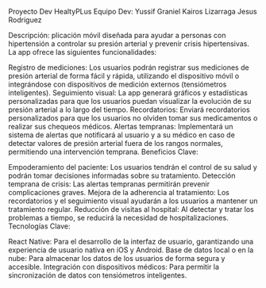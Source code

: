 Proyecto Dev HealtyPLus
Equipo Dev:
Yussif Graniel
Kairos Lizarraga
Jesus Rodriguez

Descripción:
plicación móvil diseñada para ayudar a personas con hipertensión a controlar su presión arterial y prevenir crisis hipertensivas. La app ofrece las siguientes funcionalidades:

Registro de mediciones: Los usuarios podrán registrar sus mediciones de presión arterial de forma fácil y rápida, utilizando el dispositivo móvil o integrándose con dispositivos de medición externos (tensiómetros inteligentes).
Seguimiento visual: La app generará gráficos y estadísticas personalizadas para que los usuarios puedan visualizar la evolución de su presión arterial a lo largo del tiempo.
Recordatorios: Enviará recordatorios personalizados para que los usuarios no olviden tomar sus medicamentos o realizar sus chequeos médicos.
Alertas tempranas: Implementará un sistema de alertas que notificará al usuario y a su médico en caso de detectar valores de presión arterial fuera de los rangos normales, permitiendo una intervención temprana.
Beneficios Clave:

Empoderamiento del paciente: Los usuarios tendrán el control de su salud y podrán tomar decisiones informadas sobre su tratamiento.
Detección temprana de crisis: Las alertas tempranas permitirán prevenir complicaciones graves.
Mejora de la adherencia al tratamiento: Los recordatorios y el seguimiento visual ayudarán a los usuarios a mantener un tratamiento regular.
Reducción de visitas al hospital: Al detectar y tratar los problemas a tiempo, se reducirá la necesidad de hospitalizaciones.
Tecnologías Clave:

React Native: Para el desarrollo de la interfaz de usuario, garantizando una experiencia de usuario nativa en iOS y Android.
Base de datos local o en la nube: Para almacenar los datos de los usuarios de forma segura y accesible.
Integración con dispositivos médicos: Para permitir la sincronización de datos con tensiómetros inteligentes.
